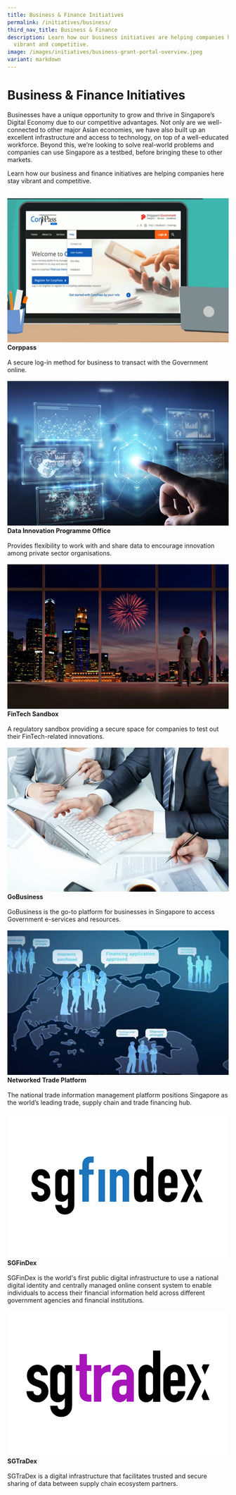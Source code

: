 ```yaml
---
title: Business & Finance Initiatives
permalink: /initiatives/business/
third_nav_title: Business & Finance
description: Learn how our business initiatives are helping companies here stay
  vibrant and competitive.
image: /images/initiatives/business-grant-portal-overview.jpeg
variant: markdown
---
```

# Business &amp; Finance Initiatives

Businesses have a unique opportunity to grow and thrive in Singapore’s Digital Economy due to our competitive advantages. Not only are we well-connected to other major Asian economies, we have also built up an excellent infrastructure and access to technology, on top of a well-educated workforce. Beyond this, we’re looking to solve real-world problems and companies can use Singapore as a testbed, before bringing these to other markets.

Learn how our business and finance initiatives are helping companies here stay vibrant and competitive.

<br>
<div class="row">

<div class="col"> 
<a href="/initiatives/corppass"><img src="/images/initiatives/overview-pages/corppass.png" alt="Croppass"></a><br>
    <div class="header"><b>Corppass</b></div><br>
    <div class="para">A secure log-in method for business to transact with the Government online. </div>
<br>
</div>

<div class="col"> 
<a href="/initiatives/dipo"><img src="/images/initiatives/dipo2.jpeg" alt="Data Innovation Programme Office"></a><br>
     <div class="header"><b>Data Innovation Programme Office</b></div><br>
    <div class="para">Provides flexibility to work with and share data to encourage innovation among private sector organisations. </div>
<br>
</div>

<div class="col">
<a href="/initiatives/fintech"><img src="/images/initiatives/overview-pages/fintech-sandbox.png" alt="FinTech Sandbox"></a><br>
    <div class="header"><b>FinTech Sandbox</b></div><br>
    <div class="para">A regulatory sandbox providing a secure space for companies to test out their FinTech-related innovations.</div>
<br>
</div>
	
</div>
	
<div class="row">
	
<div class="col"> 
<a href="/initiatives/gobusiness"><img src="/images/initiatives/business-grant-portal-overview.jpeg" alt="GoBusiness"></a><br>
		<div class="header"><b>GoBusiness</b></div><br>
		<div class="para">GoBusiness is the go-to platform for businesses in Singapore to access Government e-services and resources.</div>
<br>		
</div>

<div class="col">
<a href="/initiatives/networked-trade-platform"><img src="/images/initiatives/overview-pages/networked-trade-platform.png" alt="Networked Trade Plarform"></a><br>
    <div class="header"><b>Networked Trade Platform</b></div><br>
    <div class="para">The national trade information management platform positions Singapore as the world’s leading trade, supply chain and trade financing hub.</div>
<br>
</div>

<div class="col">
<a href="/initiatives/sgfindex"><img src="/images/initiatives/sgfindex.jpg" alt="SGFinDex"></a><br>
    <div class="header"><b>SGFinDex</b></div><br>
    <div class="para">SGFinDex is the world's first public digital infrastructure to use a national digital identity and centrally managed online consent system to enable individuals to access their financial information held across different government agencies and financial institutions.
</div>
<br>
</div>

</div>

<div class="row">

<div class="col">
<a href="/initiatives/sgtradex"><img src="/images/initiatives/sgtradex.jpg" alt="SGTraDex"></a><br>
    <div class="header"><b>SGTraDex</b></div><br>
    <div class="para">SGTraDex is a digital infrastructure that facilitates trusted and secure sharing of data between supply chain ecosystem partners.
</div>
<br>
</div>

<div class="col">
</div>

<div class="col">
</div>
	
</div>